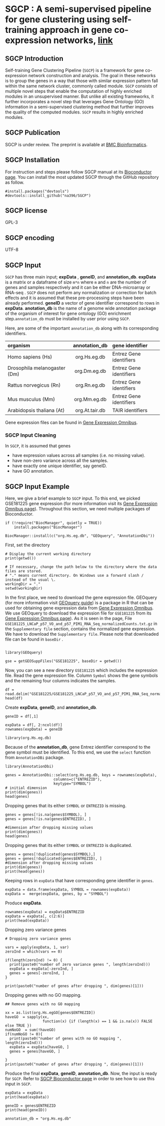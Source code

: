 
# SGCP : A semi-supervised pipeline for gene clustering using self-training approach in gene co-expression networks, [link](https://link.springer.com/article/10.1186/s12859-024-05848-w)

## SGCP Introduction
Self-training Gene Clustering Pipeline (`SGCP`) is a framework for gene co-expression network construction and analysis. The goal in these networks is to group the genes in a way that those with similar expression pattern fall within the same network cluster, commonly called module. `SGCP` consists of multiple novel steps that enable the computation of highly enriched modules in an unsupervised manner. But unlike all existing frameworks, it further incorporates a novel step that leverages Gene Ontology (GO) information in a semi-supervised clustering method that further improves the quality of the computed modules. `SGCP` results in highly enriched modules. 

## SGCP Publication
SGCP is under review. The preprint is available at [BMC Bioinformatics](https://link.springer.com/article/10.1186/s12859-024-05848-w). 

## SGCP Installation
For instruction and steps please follow SGCP manual at its 
[Bioconductor page](https://bioconductor.org/packages/release/bioc/html/SGCP.html). You can install the most updated SGCP through the GitHub repository as follow.

```{r}
#install.packages("devtools")
#devtools::install_github("na396/SGCP")
```
## SGCP license
GPL-3

## SGCP encoding
UTF-8


## SGCP Input

`SGCP` has three main input; __expData__ , __geneID__, and __annotation_db__. __expData__ is a matrix or a dataframe of size `m*n` where `m` and `n` are the number of genes and samples respectively and it can be either DNA-microarray or RNA-seq . `SGCP` does not perform any normalization or correction for batch effects and it is assumed that these pre-processing steps have been already performed. __geneID__ a vector of gene identifier correspond to rows in __expData__. __anotation_db__ is the name of a genome wide annotation package of the organism 
of interest for gene ontology (GO) enrichment step.`annotation_db` must be 
installed by user prior using `SGCP`.

Here, are some of the important `annotation_db` along with its corresponding identifiers.

|organism                     | annotation_db  | gene identifier         |
|:----------------------------|:--------------:|:---------------------   | 
|Homo sapiens (Hs)            | org.Hs.eg.db   | Entrez Gene identifiers |
|Drosophila melanogaster (Dm) | org.Dm.eg.db   | Entrez Gene identifiers |
|Rattus norvegicus (Rn)       | org.Rn.eg.db   | Entrez Gene identifiers |
|Mus musculus (Mm)            | org.Mm.eg.db   | Entrez Gene identifiers |
|Arabidopsis thaliana (At)    | org.At.tair.db | TAIR identifiers        |

Gene expression files can be found in [Gene Expression Omnibus](https://www.ncbi.nlm.nih.gov/geo/).


### SGCP Input Cleaning
In `SGCP`, it is assumed that genes

* have expression values across all samples (i.e. no missing value).
* have non-zero variance across all the samples.
* have exactly one unique identifier, say geneID.
* have GO annotation.


## SGCP Input Example
Here, we give a brief example to `SGCP` input. To this end, we picked GSE181225 gene expression (for more information visit its [Gene Expression Omnibus page](https://www.ncbi.nlm.nih.gov/geo/query/acc.cgi?acc=GSE181225)). Throughout this section, we need multiple packages of Bioconductor. 

```{r}
if (!require("BiocManager", quietly = TRUE))
    install.packages("BiocManager")

BiocManager::install(c("org.Hs.eg.db", "GEOquery", "AnnotationDbi"))
```

First, set the directory
```{r}
# Display the current working directory
print(getwd())

# If necessary, change the path below to the directory where the data files are stored.
# "." means current directory. On Windows use a forward slash / instead of the usual \.
workingDir = "."
setwd(workingDir)
```

In the first place, we need to download the gene expression file. GEOquery (for more information visit [GEOquery guide](https://bioconductor.org/packages/release/bioc/vignettes/GEOquery/inst/doc/GEOquery.html)) is a package in R that can be used for obtaining gene expression data from [Gene Expression Omnibus](https://www.ncbi.nlm.nih.gov/geo/). We use GEOquery to download the expression file for `GSE181225` from its [Gene Expression Omnibus page](https://www.ncbi.nlm.nih.gov/geo/query/acc.cgi?acc=GSE181225)). As it is seen in the page, File `GSE181225_LNCaP_p57_VO_and_p57_PIM1_RNA_Seq_normalizedCounts.txt.gz` in  the `Supplementary file` section, contains the normalized gene expression. We have to download the `Supplementary file`. Please note that downloaded file can be found in `baseDir` .

```{r}

library(GEOquery)

gse = getGEOSuppFiles("GSE181225", baseDir = getwd())

```
Now, you can see a new directory `GSE181225` which includes the expression file. Read the gene expression file. Column `Symbol` shows the gene symbols and the remaining four columns indicates the samples.

```{r}
df = read.delim("GSE181225/GSE181225_LNCaP_p57_VO_and_p57_PIM1_RNA_Seq_normalizedCounts.txt.gz")
head(df)
```


Create __expData__, __geneID__, and __annotation_db__.
```{r}
geneID = df[,1]

expData = df[, 2:ncol(df)]
rownames(expData) = geneID

library(org.Hs.eg.db)
```

Because of the __annotation_db__, gene Entrez identifier correspond to the gene symbol must be identified. To this end, we use the `select` function from `AnnotationDBi` package.

```{r}
library(AnnotationDbi)

genes = AnnotationDbi::select(org.Hs.eg.db, keys = rownames(expData), 
                      columns=c("ENTREZID"), 
                      keytype="SYMBOL")
# initial dimension
print(dim(genes))
head(genes)
```
Dropping genes that its either `SYMBOL` or `ENTREZID` is missing.
```{r}
genes = genes[!is.na(genes$SYMBOL), ]
genes = genes[!is.na(genes$ENTREZID), ]

#dimension after dropping missing values
print(dim(genes))
head(genes)
```
 
Dropping genes that its either `SYMBOL` or `ENTREZID` is duplicated.
```{r}
genes = genes[!duplicated(genes$SYMBOL),]
genes = genes[!duplicated(genes$ENTREZID), ]
#dimension after dropping missing values
print(dim(genes))
print(head(genes))
```

Keeping rows in `expData` that have corresponding gene identifier in `genes`.

```{r}
expData = data.frame(expData, SYMBOL = rownames(expData))
expData =  merge(expData, genes, by = "SYMBOL")
```

Produce __expData__.
```{r}
rownames(expData) = expData$ENTREZID
expData = expData[, c(2:6)]
print(head(expData))
```

Dropping zero variance genes
```{r}
# Dropping zero variance genes

vars = apply(expData, 1, var)
zeroInd = which(vars == 0)

if(length(zeroInd) != 0) {
  print(paste0("number of zero variance genes ", length(zeroInd)))
  expData = expData[-zeroInd, ]
  genes = genes[-zeroInd, ]
}

print(paste0("number of genes after dropping ", dim(genes)[1]))
```
Dropping genes with no GO mapping.

```{r}
## Remove genes with no GO mapping

xx = as.list(org.Hs.egGO[genes$ENTREZID])
haveGO  = sapply(xx,
                 function(x) {if (length(x) == 1 && is.na(x)) FALSE else TRUE })
numNoGO  = sum(!haveGO)
if(numNoGO != 0){
  print(paste0("number of genes with no GO mapping ", length(zeroInd)))
  expData = expData[haveGO, ]
  genes = genes[haveGO, ]
  
}
print(paste0("number of genes after dropping ", dim(genes)[1]))
```
Produce the final __expData__, __geneID__, __annotation_db__. Now, the input is ready for `SGCP`. Refer to
[SGCP Bioconductor page](https://bioconductor.org/packages/release/bioc/html/SGCP.html) in order to see how to use this input in `SGCP`. 

```{r}
expData = expData
print(head(expData))

geneID = genes$ENTREZID
print(head(geneID))

annotation_db = "org.Hs.eg.db" 
```

